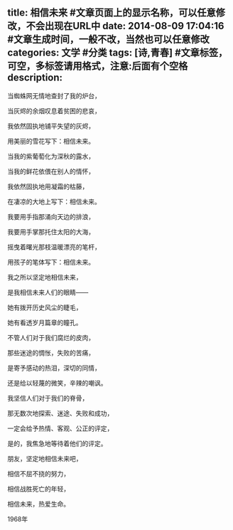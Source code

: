 title: 相信未来 #文章页面上的显示名称，可以任意修改，不会出现在URL中
date: 2014-08-09 17:04:16 #文章生成时间，一般不改，当然也可以任意修改
categories: 文学 #分类
tags: [诗,青春] #文章标签，可空，多标签请用格式，注意:后面有个空格
description: 
---
当蜘蛛网无情地查封了我的炉台，

当灰烬的余烟叹息着贫困的悲哀，

我依然固执地铺平失望的灰烬，

用美丽的雪花写下：相信未来。

当我的紫葡萄化为深秋的露水，

当我的鲜花依偎在别人的情怀，

我依然固执地用凝霜的枯藤，

在凄凉的大地上写下：相信未来。

我要用手指那涌向天边的排浪，

我要用手掌那托住太阳的大海，

摇曳着曙光那枝温暖漂亮的笔杆，

用孩子的笔体写下：相信未来。

我之所以坚定地相信未来，

是我相信未来人们的眼睛——

她有拨开历史风尘的睫毛，

她有看透岁月篇章的瞳孔。

不管人们对于我们腐烂的皮肉，

那些迷途的惆怅，失败的苦痛，

是寄予感动的热泪，深切的同情，

还是给以轻蔑的微笑，辛辣的嘲讽。

我坚信人们对于我们的脊骨，

那无数次地探索、迷途、失败和成功，

一定会给予热情、客观、公正的评定，

是的，我焦急地等待着他们的评定。

朋友，坚定地相信未来吧，

相信不屈不挠的努力，

相信战胜死亡的年轻，

相信未来，热爱生命。

1968年
